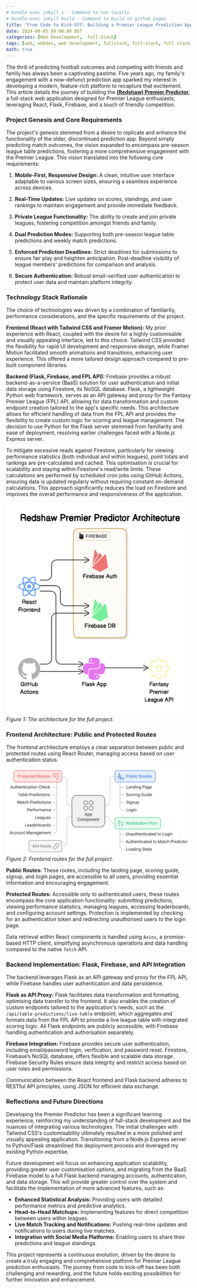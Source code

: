 ```yaml
---
# bundle exec jekyll s - Command to run locally
# bundle exec jekyll build - Command to build to github pages
title: "From Code to Kick-Off: Building a Premier League Prediction App with Flask, Firebase, and ReactJS"
date: 2024-08-05 09:00:00 BST
categories: [Web Development,  Full-Stack]
tags: [web, webdev, web development, fullstack, full-stack, full stack development, frontend, front-end, front end development, backend, back-end, back end development, python, flask, react, reactjs, javascript, ui, ux, user interface, user experience, tailwind, tailwindcss, css, styling, framer-motion, animation, transitions, firebase, firestore, nosql, database, authentication, api, rest, restful api, fpl, fantasy premier league, football, soccer, prediction, league, match, sports, app, web application, deployment, github actions, cron jobs, data processing, data transformation, proxy server, mobile-first, responsive design, real-time updates, private league, scalability, security]
math: true
---
```

The thrill of predicting football outcomes and competing with friends and family has always been a captivating pastime.  Five years ago, my family's engagement with a now-defunct prediction app sparked my interest in developing a modern, feature-rich platform to recapture that excitement.  This article details the journey of building the [**(Redshaw) Premier Predictor**](https://redshaw-premier-predictor.onrender.com/), a full-stack web application designed for Premier League enthusiasts, leveraging React, Flask, Firebase, and a touch of friendly competition.

### Project Genesis and Core Requirements

The project's genesis stemmed from a desire to replicate and enhance the functionality of the older, discontinued prediction app.  Beyond simply predicting match outcomes, the vision expanded to encompass pre-season league table predictions, fostering a more comprehensive engagement with the Premier League. This vision translated into the following core requirements:

1. **Mobile-First, Responsive Design:**  A clean, intuitive user interface adaptable to various screen sizes, ensuring a seamless experience across devices.

2. **Real-Time Updates:** Live updates on scores, standings, and user rankings to maintain engagement and provide immediate feedback.

3. **Private League Functionality:**  The ability to create and join private leagues, fostering competition amongst friends and family.

4. **Dual Prediction Modes:**  Supporting both pre-season league table predictions and weekly match predictions.

5. **Enforced Prediction Deadlines:**  Strict deadlines for submissions to ensure fair play and heighten anticipation.  Post-deadline visibility of league members' predictions for comparison and analysis.

6. **Secure Authentication:**  Robust email-verified user authentication to protect user data and maintain platform integrity.

### Technology Stack Rationale

The choice of technologies was driven by a combination of familiarity, performance considerations, and the specific requirements of the project.

**Frontend (React with Tailwind CSS and Framer Motion):**  My prior experience with React, coupled with the desire for a highly customisable and visually appealing interface, led to this choice. Tailwind CSS provided the flexibility for rapid UI development and responsive design, while Framer Motion facilitated smooth animations and transitions, enhancing user experience.  This offered a more tailored design approach compared to pre-built component libraries.

**Backend (Flask, Firebase, and FPL API):**  Firebase provides a robust backend-as-a-service (BaaS) solution for user authentication and initial data storage using Firestore, its NoSQL database.  Flask, a lightweight Python web framework, serves as an API gateway and proxy for the Fantasy Premier League (FPL) API, allowing for data transformation and custom endpoint creation tailored to the app's specific needs.  This architecture allows for efficient handling of data from the FPL API and provides the flexibility to create custom logic for scoring and league management. The decision to use Python for the Flask server stemmed from familiarity and ease of deployment, resolving earlier challenges faced with a Node.js Express server.

To mitigate excessive reads against Firestore, particularly for viewing performance statistics (both individual and within leagues), point totals and rankings are pre-calculated and cached. This optimisation is crucial for scalability and staying within Firestore's read/write limits.  These calculations are performed by scheduled cron jobs using GitHub Actions, ensuring data is updated regularly without requiring constant on-demand calculations. This approach significantly reduces the load on Firestore and improves the overall performance and responsiveness of the application.

![image](/assets/img/code-to-kickoff/architecture-diagram.png)
_Figure 1: The architecture for the full project._

### Frontend Architecture: Public and Protected Routes

The frontend architecture employs a clear separation between public and protected routes using React Router, managing access based on user authentication status.

![image](/assets/img/code-to-kickoff/frontend-routes.png)
_Figure 2: Frontend routes for the full project._

**Public Routes:** These routes, including the landing page, scoring guide, signup, and login pages, are accessible to all users, providing essential information and encouraging engagement.

**Protected Routes:**  Accessible only to authenticated users, these routes encompass the core application functionality: submitting predictions, viewing performance statistics, managing leagues, accessing leaderboards, and configuring account settings.  Protection is implemented by checking for an authentication token and redirecting unauthorised users to the login page.

Data retrieval within React components is handled using `Axios`, a promise-based HTTP client, simplifying asynchronous operations and data handling compared to the native `fetch` API.

### Backend Implementation: Flask, Firebase, and API Integration

The backend leverages Flask as an API gateway and proxy for the FPL API, while Firebase handles user authentication and data persistence.

**Flask as API Proxy:**  Flask facilitates data transformation and formatting, optimising data transfer to the frontend.  It also enables the creation of custom endpoints tailored to the application's needs, such as the `/api/table-predictions/live-table` endpoint, which aggregates and formats data from the FPL API to provide a live league table with integrated scoring logic. All Flask endpoints are publicly accessible, with Firebase handling authentication and authorisation separately.

**Firebase Integration:** Firebase provides secure user authentication, including email/password login, verification, and password reset.  Firestore, Firebase’s NoSQL database, offers flexible and scalable data storage. Firebase Security Rules ensure data integrity and restrict access based on user roles and permissions.

Communication between the React frontend and Flask backend adheres to RESTful API principles, using JSON for efficient data exchange.


### Reflections and Future Directions

Developing the Premier Predictor has been a significant learning experience, reinforcing my understanding of full-stack development and the nuances of integrating various technologies.  The initial challenges with Tailwind CSS's customisability ultimately resulted in a more polished and visually appealing application.  Transitioning from a Node.js Express server to Python/Flask streamlined the deployment process and leveraged my existing Python expertise.

Future development will focus on enhancing application scalability, providing greater user customisation options, and migrating from the BaaS Firebase model to a full Flask backend managing accounts, authentication, and data storage. This will provide greater control over the system and facilitate the implementation of more advanced features, such as:

* **Enhanced Statistical Analysis:** Providing users with detailed performance metrics and predictive analytics.
* **Head-to-Head Matchups:** Implementing features for direct competition between users within leagues.
* **Live Match Tracking and Notifications:**  Pushing real-time updates and notifications to users during live matches.
* **Integration with Social Media Platforms:** Enabling users to share their predictions and league standings.


This project represents a continuous evolution, driven by the desire to create a truly engaging and comprehensive platform for Premier League prediction enthusiasts.  The journey from code to kick-off has been both challenging and rewarding, and the future holds exciting possibilities for further innovation and enhancement.
